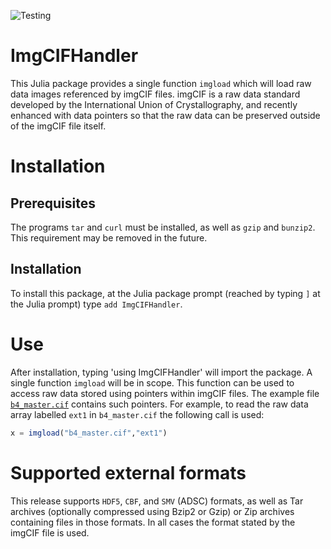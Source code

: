 ![Testing](https://github.com/jamesrhester/ImgCIFHandler.jl/workflows/Tests/badge.svg)

# ImgCIFHandler

This Julia package provides a single function `imgload` which will load raw
data images referenced by imgCIF files. imgCIF is a raw data standard developed
by the International Union of Crystallography, and recently enhanced with data
pointers so that the raw data can be preserved outside of the imgCIF file 
itself.

# Installation

## Prerequisites

The programs `tar` and `curl` must be installed, as well as `gzip` and `bunzip2`. This requirement may be removed
in the future.

## Installation

To install this package, at the Julia package prompt (reached by typing `]` at the Julia prompt) type `add ImgCIFHandler`.

# Use

After installation, typing 'using ImgCIFHandler' will import the package. A single function `imgload` will be in scope. This function can be used to
access raw data stored using pointers within imgCIF files. The example file [`b4_master.cif`](test/testfiles/b4_master.cif) contains such pointers.
For example, to read the raw data array labelled `ext1` in `b4_master.cif` the following call is used:

```julia
x = imgload("b4_master.cif","ext1")
```

# Supported external formats

This release supports `HDF5`, `CBF`, and `SMV` (ADSC) formats, as well as Tar archives (optionally compressed using Bzip2 or Gzip) or 
Zip archives containing files in those formats. In all cases the format stated by the imgCIF file is used.

